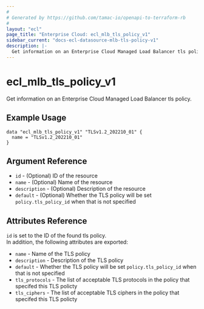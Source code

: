 ```yaml
---
#
# Generated by https://github.com/tamac-io/openapi-to-terraform-rb
#
layout: "ecl"
page_title: "Enterprise Cloud: ecl_mlb_tls_policy_v1"
sidebar_current: "docs-ecl-datasource-mlb-tls-policy-v1"
description: |-
  Get information on an Enterprise Cloud Managed Load Balancer tls policy.
---
```


# ecl\_mlb\_tls_policy\_v1

Get information on an Enterprise Cloud Managed Load Balancer tls policy.

## Example Usage

```hcl
data "ecl_mlb_tls_policy_v1" "TLSv1.2_202210_01" {
  name = "TLSv1.2_202210_01"
}
```

## Argument Reference

* `id` - (Optional) ID of the resource
* `name` - (Optional) Name of the resource
* `description` - (Optional) Description of the resource
* `default` - (Optional) Whether the TLS policy will be set `policy.tls_policy_id` when that is not specified

## Attributes Reference

`id` is set to the ID of the found tls policy.<br>
In addition, the following attributes are exported:

* `name` - Name of the TLS policy
* `description` - Description of the TLS policy
* `default` - Whether the TLS policy will be set `policy.tls_policy_id` when that is not specified
* `tls_protocols` - The list of acceptable TLS protocols in the policy that specifed this TLS policty
* `tls_ciphers` - The list of acceptable TLS ciphers in the policy that specifed this TLS policty
